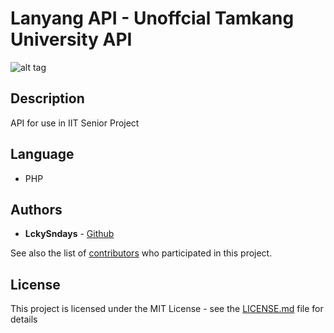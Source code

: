 # Lanyang API - Unoffcial Tamkang University API

![alt tag](https://upload.wikimedia.org/wikipedia/zh/thumb/d/db/Tamkang_University_logo.svg/772px-Tamkang_University_logo.svg.png)

## Description

API for use in IIT Senior Project


## Language

* PHP


## Authors

* **LckySndays** - [Github](https://github.com/LckySndays)

See also the list of [contributors](https://github.com/LckySndays/LanyangAPI/graphs/contributors) who participated in this project.

## License

This project is licensed under the MIT License - see the [LICENSE.md](https://github.com/LckySndays/LanyangAPI/blob/master/LICENSE) file for details

